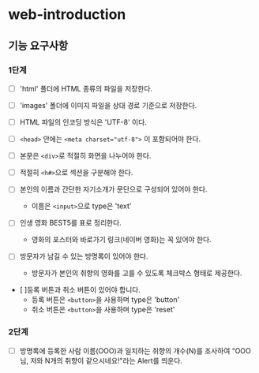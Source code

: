 # web-introduction

## 기능 요구사항

### 1단계
- [ ] 'html' 폴더에 HTML 종류의 파일을 저장한다.
- [ ] 'images' 폴더에 이미지 파일을 상대 경로 기준으로 저장한다.
- [ ] HTML 파일의 인코딩 방식은 'UTF-8' 이다.
- [ ] `<head>` 안에는 `<meta charset="utf-8">` 이 포함되어야 한다.
- [ ] 본문은 `<div>`로 적절히 화면을 나누어야 한다.
- [ ] 적절히 `<h#>`으로 섹션을 구분해야 한다.

- [ ] 본인의 이름과 간단한 자기소개가 문단으로 구성되어 있어야 한다.
    - 이름은 `<input>`으로 type은 'text'

- [ ] 인생 영화 BEST5를 표로 정리한다.
    - 영화의 포스터와 바로가기 링크(네이버 영화)는 꼭 있어야 한다.

- [ ] 방문자가 남길 수 있는 방명록이 있어야 한다.
  - 방문자가 본인의 취향의 영화를 고를 수 있도록 체크박스 형태로 제공한다.
- [ ]등록 버튼과 취소 버튼이 있어야 합니다.
  - 등록 버튼은 `<button>`을 사용하며 type은 'button'
  - 취소 버튼은 `<button>`을 사용하며 type은 'reset'

### 2단계
- [ ] 방명록에 등록한 사람 이름(OOO)과 일치하는 취향의 개수(N)를 조사하여 “OOO님, 저와 N개의 취향이 같으시네요!"라는 Alert를 띄운다.
